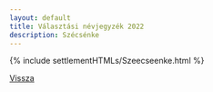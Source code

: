 ```yaml
---
layout: default
title: Választási névjegyzék 2022
description: Szécsénke
---
```


{% include settlementHTMLs/Szeecseenke.html %}

[Vissza](./)